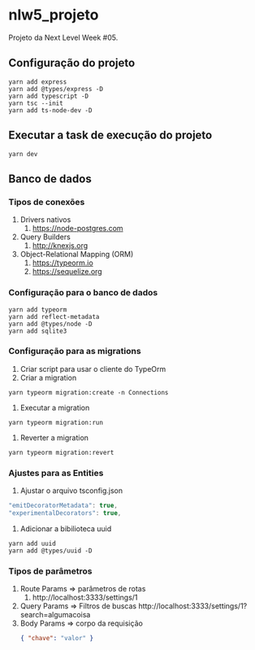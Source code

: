 # nlw5_projeto
Projeto da Next Level Week #05. 

## Configuração do projeto
```console
yarn add express
yarn add @types/express -D
yarn add typescript -D
yarn tsc --init
yarn add ts-node-dev -D
```

## Executar a task de execução do projeto
```console
yarn dev
```
## Banco de dados

### Tipos de conexões
1. Drivers nativos
   1. https://node-postgres.com
1. Query Builders
   1. http://knexjs.org
1. Object-Relational Mapping (ORM)
   1. https://typeorm.io
   1. https://sequelize.org

### Configuração para o banco de dados 

```console
yarn add typeorm
yarn add reflect-metadata
yarn add @types/node -D
yarn add sqlite3
```

### Configuração para as migrations

1. Criar script para usar o cliente do TypeOrm
1. Criar a migration
```console
yarn typeorm migration:create -n Connections
```
1. Executar a migration
```console
yarn typeorm migration:run
```
1. Reverter a migration
```console
yarn typeorm migration:revert
```

### Ajustes para as Entities
1. Ajustar o arquivo tsconfig.json
```typescript
"emitDecoratorMetadata": true,
"experimentalDecorators": true,
```
1. Adicionar a bibilioteca uuid
```console
yarn add uuid
yarn add @types/uuid -D
```

### Tipos de parâmetros
 1. Route Params => parâmetros de rotas
    1. http://localhost:3333/settings/1
 1. Query Params => Filtros de buscas
    http://localhost:3333/settings/1?search=algumacoisa
 1. Body Params => corpo da requisição 
    ```json
    { "chave": "valor" }
    ```
